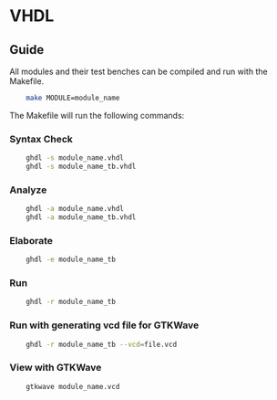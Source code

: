 # VHDL

## Guide

All modules and their test benches can be compiled and run with the Makefile.

```bash
    make MODULE=module_name
```

The Makefile will run the following commands:

### Syntax Check

```bash
    ghdl -s module_name.vhdl
    ghdl -s module_name_tb.vhdl
```

### Analyze

```bash
    ghdl -a module_name.vhdl
    ghdl -a module_name_tb.vhdl
```

### Elaborate

```bash
    ghdl -e module_name_tb
```

### Run

```bash
    ghdl -r module_name_tb
```

### Run with generating vcd file for GTKWave

```bash
    ghdl -r module_name_tb --vcd=file.vcd
```

### View with GTKWave

```bash
    gtkwave module_name.vcd
```
